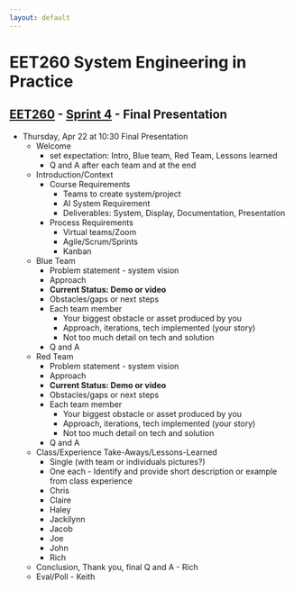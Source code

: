 ```yaml
---
layout: default
---
```


# EET260 System Engineering in Practice

## [EET260](../../) - [Sprint 4](../) - Final Presentation

- Thursday, Apr 22 at 10:30 Final Presentation
    - Welcome 
        - set expectation: Intro, Blue team, Red Team, Lessons learned
        - Q and A after each team and at the end
    - Introduction/Context
        - Course Requirements
            - Teams to create system/project
            - AI System Requirement
            - Deliverables: System, Display, Documentation, Presentation
        - Process Requirements
            - Virtual teams/Zoom
            - Agile/Scrum/Sprints
            - Kanban
    - Blue Team
        - Problem statement - system vision
        - Approach
        - **Current Status: Demo or video**
        - Obstacles/gaps or next steps
        - Each team member
            - Your biggest obstacle or asset produced by you
            - Approach, iterations, tech implemented (your story)
            - Not too much detail on tech and solution
        - Q and A
    - Red Team
        - Problem statement - system vision
        - Approach
        - **Current Status: Demo or video**
        - Obstacles/gaps or next steps
        - Each team member
            - Your biggest obstacle or asset produced by you
            - Approach, iterations, tech implemented (your story)
            - Not too much detail on tech and solution
        - Q and A
    - Class/Experience Take-Aways/Lessons-Learned
        - Single (with team or individuals pictures?)    
        - One each - Identify and provide short description or example from class experience
        - Chris
        - Claire
        - Haley
        - Jackilynn
        - Jacob
        - Joe
        - John
        - Rich
    - Conclusion, Thank you, final Q and A - Rich
    - Eval/Poll - Keith    
